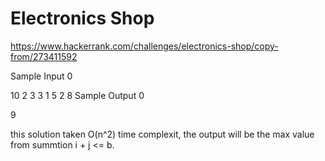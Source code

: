 # Electronics Shop
https://www.hackerrank.com/challenges/electronics-shop/copy-from/273411592

Sample Input 0

10 2 3
3 1
5 2 8
Sample Output 0

9

this solution taken O(n^2) time complexit, the output will be the max value from summtion i + j <= b.